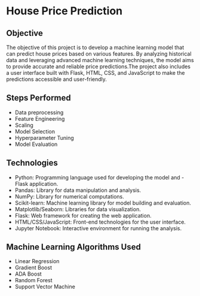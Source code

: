 


# House Price Prediction
## Objective
The objective of this project is to develop a machine learning model that can predict house prices based on various features. By analyzing historical data and leveraging advanced machine learning techniques, the model aims to provide accurate and reliable price predictions.The project also includes a user interface built with Flask, HTML, CSS, and JavaScript to make the predictions accessible and user-friendly.

## Steps Performed
- Data preprocessing
- Feature Engineering
- Scaling
- Model Selection
- Hyperparameter Tuning
- Model Evaluation

## Technologies
- Python: Programming language used for developing the model and - Flask application.
- Pandas: Library for data manipulation and analysis.
- NumPy: Library for numerical computations.
- Scikit-learn: Machine learning library for model building and evaluation.
- Matplotlib/Seaborn: Libraries for data visualization.
- Flask: Web framework for creating the web application.
- HTML/CSS/JavaScript: Front-end technologies for the user interface.
- Jupyter Notebook: Interactive environment for running the analysis.

## Machine Learning Algorithms Used
- Linear Regression
- Gradient Boost
- ADA Boost
- Random Forest 
- Support Vector Machine







